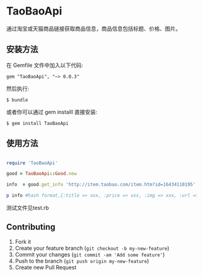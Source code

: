 # TaoBaoApi

通过淘宝或天猫商品链接获取商品信息，商品信息包括标题、价格、图片。

## 安装方法

在 Gemfile 文件中加入以下代码:

    gem "TaoBaoApi", "~> 0.0.3"

然后执行:

    $ bundle

或者你可以通过 gem installl 直接安装:

    $ gem install TaoBaoApi

## 使用方法

```ruby

require 'TaoBaoApi'

good = TaoBaoApi::Good.new

info  = good.get_info 'http://item.taobao.com/item.htm?id=16434110195'

p info #hash format,{:title => xxx, :price => xxx, :img => xxx, :url => url}

```
测试文件见test.rb

## Contributing

1. Fork it
2. Create your feature branch (`git checkout -b my-new-feature`)
3. Commit your changes (`git commit -am 'Add some feature'`)
4. Push to the branch (`git push origin my-new-feature`)
5. Create new Pull Request
